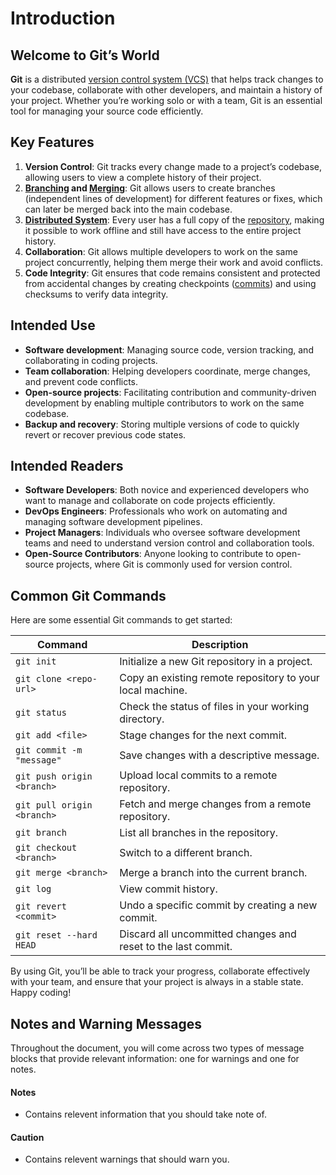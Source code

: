 # Introduction

## Welcome to Git’s World

**Git** is a distributed [version control system (VCS)](./9-glossary.md#version-control-system-vcs) that helps track changes to your codebase, collaborate with other developers, and maintain a history of your project. Whether you’re working solo or with a team, Git is an essential tool for managing your source code efficiently.

## Key Features

1. **Version Control**: Git tracks every change made to a project’s codebase, allowing users to view a complete history of their project.
2. **[Branching](./9-glossary.md#branching) and [Merging](./9-glossary.md#merging)**: Git allows users to create branches (independent lines of development) for different features or fixes, which can later be merged back into the main codebase.
3. [**Distributed System**](./9-glossary.md#distributed-system): Every user has a full copy of the [repository](./9-glossary.md#repository-repo), making it possible to work offline and still have access to the entire project history.
4. **Collaboration**: Git allows multiple developers to work on the same project concurrently, helping them merge their work and avoid conflicts.
5. **Code Integrity**: Git ensures that code remains consistent and protected from accidental changes by creating checkpoints ([commits](./9-glossary.md#commit)) and using checksums to verify data integrity.

## Intended Use

- **Software development**: Managing source code, version tracking, and collaborating in coding projects.
- **Team collaboration**: Helping developers coordinate, merge changes, and prevent code conflicts.
- **Open-source projects**: Facilitating contribution and community-driven development by enabling multiple contributors to work on the same codebase.
- **Backup and recovery**: Storing multiple versions of code to quickly revert or recover previous code states.

## Intended Readers

- **Software Developers**: Both novice and experienced developers who want to manage and collaborate on code projects efficiently.
- **DevOps Engineers**: Professionals who work on automating and managing software development pipelines.
- **Project Managers**: Individuals who oversee software development teams and need to understand version control and collaboration tools.
- **Open-Source Contributors**: Anyone looking to contribute to open-source projects, where Git is commonly used for version control.

## Common Git Commands

Here are some essential Git commands to get started:

| Command | Description |
|---------|------------|
| `git init` | Initialize a new Git repository in a project. |
| `git clone <repo-url>` | Copy an existing remote repository to your local machine. |
| `git status` | Check the status of files in your working directory. |
| `git add <file>` | Stage changes for the next commit. |
| `git commit -m "message"` | Save changes with a descriptive message. |
| `git push origin <branch>` | Upload local commits to a remote repository. |
| `git pull origin <branch>` | Fetch and merge changes from a remote repository. |
| `git branch` | List all branches in the repository. |
| `git checkout <branch>` | Switch to a different branch. |
| `git merge <branch>` | Merge a branch into the current branch. |
| `git log` | View commit history. |
| `git revert <commit>` | Undo a specific commit by creating a new commit. |
| `git reset --hard HEAD` | Discard all uncommitted changes and reset to the last commit. |

By using Git, you’ll be able to track your progress, collaborate effectively with your team, and ensure that your project is always in a stable state. Happy coding!

## Notes and Warning Messages

Throughout the document, you will come across two types of message blocks that provide relevant information: one for warnings and one for notes.

#### Notes

- Contains relevent information that you should take note of.

#### Caution

- Contains relevent warnings that should warn you.
